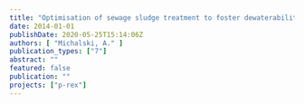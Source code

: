 ```yaml
---
title: "Optimisation of sewage sludge treatment to foster dewaterability and nutrient recovery"
date: 2014-01-01
publishDate: 2020-05-25T15:14:06Z
authors: [ "Michalski, A." ]
publication_types: ["7"]
abstract: ""
featured: false
publication: ""
projects: ["p-rex"]
---
```


